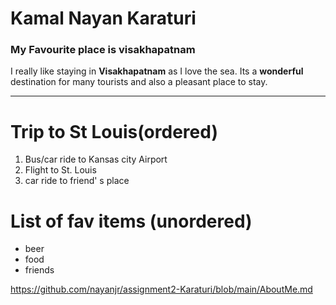# Kamal Nayan Karaturi 
### My Favourite place is visakhapatnam
I really like staying in **Visakhapatnam** as I love the sea. Its a **wonderful** destination for many tourists and also a pleasant place to stay.

----------------------------------------------------
# Trip to St Louis(ordered)

1. Bus/car ride to Kansas city Airport
2. Flight to St. Louis
3. car ride to friend' s place

# List of fav items (unordered)
* beer
* food
* friends


https://github.com/nayanjr/assignment2-Karaturi/blob/main/AboutMe.md